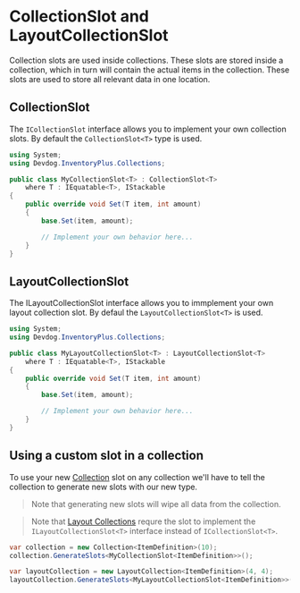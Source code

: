 # CollectionSlot and LayoutCollectionSlot

Collection slots are used inside collections. These slots are stored inside a collection, which in turn will contain the actual items in the collection. These slots are used to store all relevant data in one location.

## CollectionSlot

The `ICollectionSlot` interface allows you to implement your own collection slots. By default the `CollectionSlot<T>` type is used.

```csharp
using System;
using Devdog.InventoryPlus.Collections;

public class MyCollectionSlot<T> : CollectionSlot<T>
    where T : IEquatable<T>, IStackable
{
    public override void Set(T item, int amount)
    {
        base.Set(item, amount);

        // Implement your own behavior here...
    }
}
```

## LayoutCollectionSlot

The ILayoutCollectionSlot interface allows you to immplement your own layout collection slot. By defaul the `LayoutCollectionSlot<T>` is used.

```csharp
using System;
using Devdog.InventoryPlus.Collections;

public class MyLayoutCollectionSlot<T> : LayoutCollectionSlot<T>
    where T : IEquatable<T>, IStackable
{
    public override void Set(T item, int amount)
    {
        base.Set(item, amount);

        // Implement your own behavior here...
    }
}
```

## Using a custom slot in a collection

To use your new [Collection](Collection.md) slot on any collection we'll have to tell the collection to generate new slots with our new type. 

> Note that generating new slots will wipe all data from the collection.

> Note that [Layout Collections](LayoutCollection.md) requre the slot to implement the `ILayoutCollectionSlot<T>` interface instead of `ICollectionSlot<T>`.

```csharp
var collection = new Collection<ItemDefinition>(10);
collection.GenerateSlots<MyCollectionSlot<ItemDefinition>>();
```

```csharp
var layoutCollection = new LayoutCollection<ItemDefinition>(4, 4);
layoutCollection.GenerateSlots<MyLayoutCollectionSlot<ItemDefinition>>();
```
